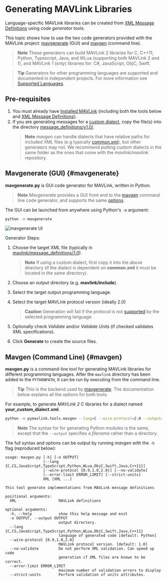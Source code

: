 # Generating MAVLink Libraries

Language-specific MAVLink libraries can be created from [XML Message Definitions](../messages/README.md) using *code generator* tools.

This topic shows how to use the two code generators provided with the MAVLink project: [mavgenerate](#mavgenerate) (GUI) and [mavgen](#mavgen) (command line).

> **Note** These generators can build MAVLink 2 libraries for C, C++11, Python, Typescript, Java, and WLua (supporting both MAVLink 2 and 1), and MAVLink 1 (only) libraries for: C#, JavaScript, ObjC, Swift.

<span></span>
> **Tip** Generators for other programming languages are supported and documented in independent projects.
  For more information see [Supported Languages](../README.md#supported_languages).


## Pre-requisites

1. You must already have [Installed MAVLink](../getting_started/installation.md) (including both the tools below and [XML Message Definitions](../messages/README.md)).
1. If you are generating messages for a [custom dialect](../messages/README.md#dialects), copy the file(s) into the directory [message_definitions/v1.0/](https://github.com/mavlink/mavlink/tree/master/message_definitions/v1.0).
   > **Note** *mavgen* can handle dialects that have relative paths for included XML files (e.g typically [common.xml](../messages/common.md)), but other generators may not. 
     We recommend putting custom dialects in the same folder as the ones that come with the *mavlink/mavlink* repository.

## Mavgenerate (GUI) {#mavgenerate}

**mavgenerate.py** is GUI code generator for MAVLink, written in Python.

> **Note** *Mavgenerate* provides a GUI front end to the [mavgen](#mavgen) command line code generator, and supports the same [options](#mavgen_options).

The GUI can be launched from anywhere using Python's `-m` argument:

```sh
python -m mavgenerate
```

![mavgenerate UI](../../assets/mavgen/mavlink_generator.png)

Generator Steps:
1. Choose the target XML file (typically in [mavlink/message_definitions/1.0](https://github.com/mavlink/mavlink/tree/master/message_definitions/1.0)).

   > **Note** If using a custom dialect, first copy it into the above directory (if the dialect is dependent on **common.xml** it must be located in the same directory).
1. Choose an output directory (e.g. **mavlink/include**).
1. Select the target output programming language.
1. Select the target MAVLink protocol version (ideally 2.0)
   > **Caution** Generation will fail if the protocol is not [supported](../README.md#supported_languages) by the selected programming language.
1. Optionally check *Validate* and/or  *Validate Units* (if checked validates XML specifications).
1. Click **Generate** to create the source files.


## Mavgen (Command Line) {#mavgen}

**mavgen.py** is a command-line tool for generating MAVLink libraries for different programming languages. 
After the `mavlink` directory has been added to the `PYTHONPATH`, it can be run by executing from the command line. 

> **Tip** This is the backend used by [mavgenerate](#mavgenerate). The documentation below explains all the options for both tools. 

For example, to generate *MAVLink 2* C libraries for a dialect named **your_custom_dialect.xml**.
```sh
python -m pymavlink.tools.mavgen --lang=C --wire-protocol=2.0 --output=generated/include/mavlink/v2.0 message_definitions/v1.0/your_custom_dialect.xml
```

> **Note** The syntax for for generating Python modules is the same, except that the `--output` specifies a *filename* rather than a directory.
  <!-- https://github.com/ArduPilot/pymavlink/issues/203 -->

<span id="mavgen_options"></span>
The full syntax and options can be output by running *mavgen* with the `-h` flag (reproduced below):
```
usage: mavgen.py [-h] [-o OUTPUT]
                 [--lang {C,CS,JavaScript,TypeScript,Python,WLua,ObjC,Swift,Java,C++11}]
                 [--wire-protocol {0.9,1.0,2.0}] [--no-validate]
                 [--error-limit ERROR_LIMIT] [--strict-units]
                 XML [XML ...]

This tool generate implementations from MAVLink message definitions

positional arguments:
  XML                   MAVLink definitions

optional arguments:
  -h, --help            show this help message and exit
  -o OUTPUT, --output OUTPUT
                        output directory.
  --lang {C,CS,JavaScript,TypeScript,Python,WLua,ObjC,Swift,Java,C++11}
                        language of generated code [default: Python]
  --wire-protocol {0.9,1.0,2.0}
                        MAVLink protocol version. [default: 1.0]
  --no-validate         Do not perform XML validation. Can speed up code
                        generation if XML files are known to be correct.
  --error-limit ERROR_LIMIT
                        maximum number of validation errors to display
  --strict-units        Perform validation of units attributes.
```
